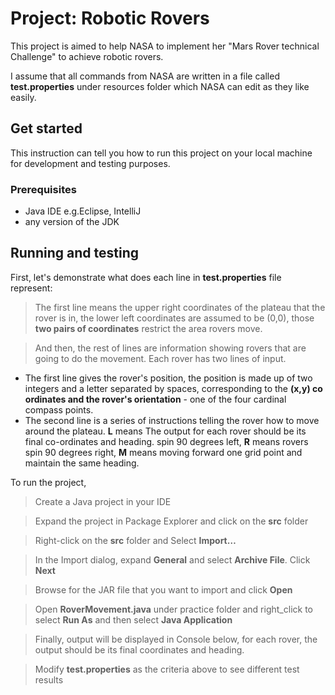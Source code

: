 # Project: Robotic Rovers​
This project is aimed to help NASA to implement her "Mars Rover technical Challenge" to achieve robotic rovers.

I assume that all commands from NASA are written in a file called **test.properties** under resources folder which NASA can edit as they like easily.

## Get started

This instruction can tell you how to run this project on your local machine for development and testing purposes.

### Prerequisites

* Java IDE e.g.Eclipse, IntelliJ
* any version of the JDK

## Running and testing

First, let's demonstrate what does each line in **test.properties** file represent:

> The first line means the upper​ right coordinates of the plateau that the rover is in, the lower ​left coordinates are assumed to be (0,0), those **two pairs of coordinates** restrict the area rovers move.

> And then, the rest of lines are information showing rovers that are going to do the movement. Each rover has two lines of input. 
* The first line gives the rover's position, the position is made up of two integers and a letter separated by spaces, corresponding to the **(x,y) co​ordinates and the rover's orientation** - one of the four cardinal compass points.
* The second line is a series of instructions telling the rover how to move around the plateau. **L** means The output for each rover should be its final co-ordinates and heading. spin 90 degrees left, **R** means rovers spin 90 degrees right, **M** means moving forward one grid point and maintain the same heading.

To run the project, 

> Create a Java project in your IDE

> Expand the project in Package Explorer and click on the **src** folder

> Right-click on the **src** folder and Select **Import…**

> In the Import dialog, expand **General** and select **Archive File**. Click **Next**

> Browse for the JAR file that you want to import and click **Open**

> Open **RoverMovement.java** under practice folder and right_click to select **Run As** and then select **Java Application**

> Finally, output will be displayed in Console below, for each rover, the output should be its final coordinates and heading.

> Modify **test.properties** as the criteria above to see different test results







